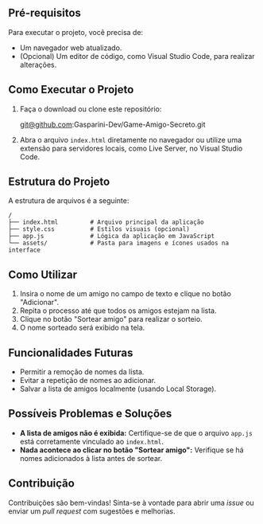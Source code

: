 ## Pré-requisitos
Para executar o projeto, você precisa de:
- Um navegador web atualizado.
- (Opcional) Um editor de código, como Visual Studio Code, para realizar alterações.

## Como Executar o Projeto
1. Faça o download ou clone este repositório:
  
   git@github.com:Gasparini-Dev/Game-Amigo-Secreto.git

  
2. Abra o arquivo `index.html` diretamente no navegador ou utilize uma extensão para servidores locais, como Live Server, no Visual Studio Code.

## Estrutura do Projeto
A estrutura de arquivos é a seguinte:
```
/
├── index.html         # Arquivo principal da aplicação
├── style.css          # Estilos visuais (opcional)
├── app.js             # Lógica da aplicação em JavaScript
└── assets/            # Pasta para imagens e ícones usados na interface
```

## Como Utilizar
1. Insira o nome de um amigo no campo de texto e clique no botão "Adicionar".
2. Repita o processo até que todos os amigos estejam na lista.
3. Clique no botão "Sortear amigo" para realizar o sorteio.
4. O nome sorteado será exibido na tela.

## Funcionalidades Futuras
- Permitir a remoção de nomes da lista.
- Evitar a repetição de nomes ao adicionar.
- Salvar a lista de amigos localmente (usando Local Storage).

## Possíveis Problemas e Soluções
- **A lista de amigos não é exibida:** Certifique-se de que o arquivo `app.js` está corretamente vinculado ao `index.html`.
- **Nada acontece ao clicar no botão "Sortear amigo":** Verifique se há nomes adicionados à lista antes de sortear.

## Contribuição
Contribuições são bem-vindas! Sinta-se à vontade para abrir uma *issue* ou enviar um *pull request* com sugestões e melhorias.
